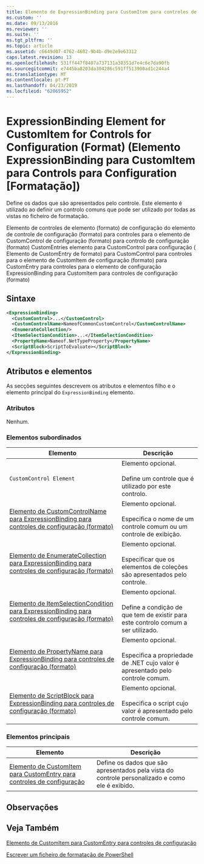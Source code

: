 ```yaml
---
title: Elemento de ExpressionBinding para CustomItem para controles de configuração (formato) | Documentos da Microsoft
ms.custom: ''
ms.date: 09/13/2016
ms.reviewer: ''
ms.suite: ''
ms.tgt_pltfrm: ''
ms.topic: article
ms.assetid: c6649d07-4762-4602-9b4b-d9e2e9e63312
caps.latest.revision: 13
ms.openlocfilehash: 531ff447f8407a737131a38351d7e4c6e7da90fb
ms.sourcegitcommit: e7445ba8203da304286c591ff513900ad1c244a4
ms.translationtype: MT
ms.contentlocale: pt-PT
ms.lasthandoff: 04/23/2019
ms.locfileid: "62065952"
---
```

# <a name="expressionbinding-element-for-customitem-for-controls-for-configuration-format"></a>ExpressionBinding Element for CustomItem for Controls for Configuration (Format) (Elemento ExpressionBinding para CustomItem para Controls para Configuration [Formatação])

Define os dados que são apresentados pelo controle. Este elemento é utilizado ao definir um controlo comuns que pode ser utilizado por todas as vistas no ficheiro de formatação.

Elemento de controles de elemento (formato) de configuração do elemento de controle de configuração (formato) para controles para o elemento de CustomControl de configuração (formato) para controlo de configuração (formato) CustomEntries elemento para CustomControl para configuração ( Elemento de CustomEntry de formato) para CustomControl para controles para o elemento de CustomItem de configuração (formato) para CustomEntry para controles para o elemento de configuração ExpressionBinding para CustomItem para controles de configuração (formato)

## <a name="syntax"></a>Sintaxe

```xml
<ExpressionBinding>
  <CustomControl>...</CustomControl>
  <CustomControlName>NameofCommonCustomControl</CustomControlName>
  <EnumerateCollection/>
  <ItemSelectionCondition>...</ItemSelectionCondition>
  <PropertyName>Nameof.NetTypeProperty</PropertyName>
  <ScriptBlock>ScriptToEvaluate></ScriptBlock>
</ExpressionBinding>
```

## <a name="attributes-and-elements"></a>Atributos e elementos

As secções seguintes descrevem os atributos e elementos filho e o elemento principal do `ExpressionBinding` elemento.

### <a name="attributes"></a>Atributos

Nenhum.

### <a name="child-elements"></a>Elementos subordinados

|Elemento|Descrição|
|-------------|-----------------|
|`CustomControl Element`|Elemento opcional.<br /><br /> Define um controle que é utilizado por este controlo.|
|[Elemento de CustomControlName para ExpressionBinding para controles de configuração (formato)](./customcontrolname-element-for-expressionbinding-for-controls-for-configuration-format.md)|Elemento opcional.<br /><br /> Especifica o nome de um controle comum ou um controle de exibição.|
|[Elemento de EnumerateCollection para ExpressionBinding para controles de configuração (formato)](./enumeratecollection-element-for-expressionbinding-for-controls-for-configuration-format.md)|Elemento opcional.<br /><br /> Especificar que os elementos de coleções são apresentados pelo controle.|
|[Elemento de ItemSelectionCondition para ExpressionBinding para controles de configuração (formato)](./itemselectioncondition-element-for-expressionbinding-for-controls-for-configuration-format.md)|Elemento opcional.<br /><br /> Define a condição de que tem de existir para este controlo comum a ser utilizado.|
|[Elemento de PropertyName para ExpressionBinding para controles de configuração (formato)](./propertyname-element-for-expressionbinding-for-controls-for-configuration-format.md)|Elemento opcional.<br /><br /> Especifica a propriedade de .NET cujo valor é apresentado pelo controle comum.|
|[Elemento de ScriptBlock para ExpressionBinding para controles de configuração (formato)](./scriptblock-element-for-expressionbinding-for-controls-for-configuration-format.md)|Elemento opcional.<br /><br /> Especifica o script cujo valor é apresentado pelo controle comum.|

### <a name="parent-elements"></a>Elementos principais

|Elemento|Descrição|
|-------------|-----------------|
|[Elemento de CustomItem para CustomEntry para controles de configuração](./customitem-element-for-customentry-for-controls-for-configuration-format.md)|Define os dados que são apresentados pela vista do controle personalizado e como ele é exibido.|

## <a name="remarks"></a>Observações

## <a name="see-also"></a>Veja Também

[Elemento de CustomItem para CustomEntry para controles de configuração](./customitem-element-for-customentry-for-controls-for-configuration-format.md)

[Escrever um ficheiro de formatação de PowerShell](./writing-a-powershell-formatting-file.md)
